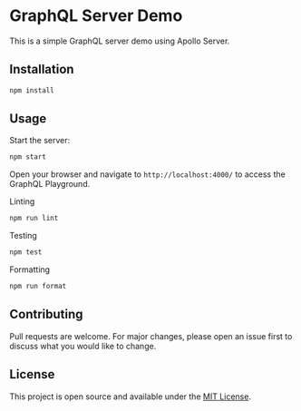 # GraphQL Server Demo

This is a simple GraphQL server demo using Apollo Server.

## Installation

```bash
npm install
```

## Usage

Start the server:

```bash
npm start
```

Open your browser and navigate to `http://localhost:4000/` to access the GraphQL Playground.

Linting

```bash
npm run lint
```

Testing

```bash
npm test
```

Formatting

```bash
npm run format
```

## Contributing

Pull requests are welcome. For major changes, please open an issue first to discuss what you would like to change.

## License

This project is open source and available under the [MIT License](LICENSE).
